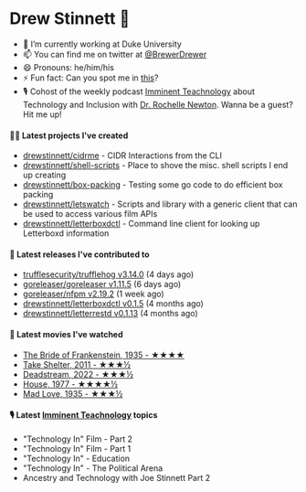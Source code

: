 
# Drew Stinnett 👋

- 🔭 I’m currently working at Duke University
- 📫 You can find me on twitter at [@BrewerDrewer](https://twitter.com/BrewerDrewer)
- 😄 Pronouns: he/him/his
- ⚡ Fun fact: Can you spot me in [this](https://www.youtube.com/watch?v=oL9WnB0qHBA)?
- 🎙 Cohost of the weekly podcast [Imminent Teachnology](https://podcast.imminentteachnology.com/) about Technology and Inclusion with [Dr. Rochelle Newton](https://www.linkedin.com/in/drrochellenewton/). Wanna be a guest? Hit me up!

#### 👨‍💻 Latest projects I've created
- [drewstinnett/cidrme](https://github.com/drewstinnett/cidrme) - CIDR Interactions from the CLI
- [drewstinnett/shell-scripts](https://github.com/drewstinnett/shell-scripts) - Place to shove the misc. shell scripts I end up creating
- [drewstinnett/box-packing](https://github.com/drewstinnett/box-packing) - Testing some go code to do efficient box packing
- [drewstinnett/letswatch](https://github.com/drewstinnett/letswatch) - Scripts and library with a generic client that can be used to access various film APIs
- [drewstinnett/letterboxdctl](https://github.com/drewstinnett/letterboxdctl) - Command line client for looking up Letterboxd information

#### 🚀 Latest releases I've contributed to
- [trufflesecurity/trufflehog v3.14.0](https://github.com/trufflesecurity/trufflehog/releases/tag/v3.14.0) (4 days ago)
- [goreleaser/goreleaser v1.11.5](https://github.com/goreleaser/goreleaser/releases/tag/v1.11.5) (6 days ago)
- [goreleaser/nfpm v2.19.2](https://github.com/goreleaser/nfpm/releases/tag/v2.19.2) (1 week ago)
- [drewstinnett/letterboxdctl v0.1.5](https://github.com/drewstinnett/letterboxdctl/releases/tag/v0.1.5) (4 months ago)
- [drewstinnett/letterrestd v0.1.13](https://github.com/drewstinnett/letterrestd/releases/tag/v0.1.13) (4 months ago)

#### 🍿 Latest movies I've watched
- [The Bride of Frankenstein, 1935 - ★★★★](https://letterboxd.com/mondodrew/film/the-bride-of-frankenstein/)
- [Take Shelter, 2011 - ★★★½](https://letterboxd.com/mondodrew/film/take-shelter/)
- [Deadstream, 2022 - ★★★½](https://letterboxd.com/mondodrew/film/deadstream/)
- [House, 1977 - ★★★★½](https://letterboxd.com/mondodrew/film/house/)
- [Mad Love, 1935 - ★★★½](https://letterboxd.com/mondodrew/film/mad-love/)

#### 🎙 Latest [Imminent Teachnology](https://podcast.imminentteachnology.com/) topics
- &#34;Technology In&#34; Film - Part 2
- &#34;Technology In&#34; Film - Part 1
- &#34;Technology In&#34; - Education
- &#34;Technology In&#34; - The Political Arena
- Ancestry and Technology with Joe Stinnett Part 2
